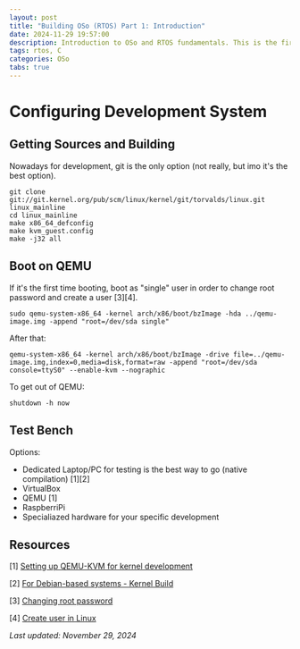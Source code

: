 ```yaml
---
layout: post
title: "Building OSo (RTOS) Part 1: Introduction"
date: 2024-11-29 19:57:00
description: Introduction to OSo and RTOS fundamentals. This is the first post about my journey creating a Real-Time Operating System from scratch.
tags: rtos, C
categories: OSo
tabs: true
---
```


# Configuring Development System

## Getting Sources and Building

Nowadays for development, git is the only option (not really, but imo it's the best option).

```
git clone git://git.kernel.org/pub/scm/linux/kernel/git/torvalds/linux.git linux_mainline
cd linux_mainline
make x86_64_defconfig
make kvm_guest.config
make -j32 all
```

## Boot on QEMU

If it's the first time booting, boot as "single" user in order to change root password
and create a user [3][4].

```
sudo qemu-system-x86_64 -kernel arch/x86/boot/bzImage -hda ../qemu-image.img -append "root=/dev/sda single"
```

After that:

```
qemu-system-x86_64 -kernel arch/x86/boot/bzImage -drive file=../qemu-image.img,index=0,media=disk,format=raw -append "root=/dev/sda console=ttyS0" --enable-kvm --nographic
```

To get out of QEMU:

```
shutdown -h now
```

## Test Bench

Options:

- Dedicated Laptop/PC for testing is the best way to go (native compilation) [1][2]
- VirtualBox
- QEMU [1]
- RaspberriPi
- Specialiazed hardware for your specific development

## Resources

[1] [Setting up QEMU-KVM for kernel development](https://www.collabora.com/news-and-blog/blog/2017/01/16/setting-up-qemu-kvm-for-kernel-development/)

[2] [For Debian-based systems - Kernel Build](https://wiki.ubuntu.com/KernelTeam/GitKernelBuild)

[3] [Changing root password](https://askubuntu.com/questions/57620/getting-an-authentication-token-manipulation-error-when-trying-to-change-my-us)

[4] [Create user in Linux](https://linuxize.com/post/how-to-create-users-in-linux-using-the-useradd-command/)

_Last updated: November 29, 2024_
